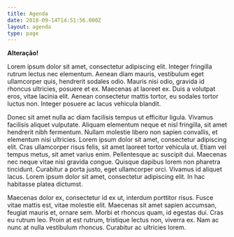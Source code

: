 ```yaml
---
title: Agenda
date: 2018-09-14T14:51:56.000Z
layout: agenda
type: page
---
```

**Alteração!**

Lorem ipsum dolor sit amet, consectetur adipiscing elit. Integer fringilla rutrum lectus nec elementum. Aenean diam mauris, vestibulum eget ullamcorper quis, hendrerit sodales odio. Mauris nisi odio, gravida id rhoncus ultricies, posuere et ex. Maecenas at laoreet ex. Duis a volutpat eros, vitae lacinia elit. Aenean consectetur mattis tortor, eu sodales tortor luctus non. Integer posuere ac lacus vehicula blandit.

Donec sit amet nulla ac diam facilisis tempus ut efficitur ligula. Vivamus facilisis aliquet vulputate. Aliquam elementum neque et nisl fringilla, sit amet hendrerit nibh fermentum. Nullam molestie libero non sapien convallis, et elementum nisi ultricies. Lorem ipsum dolor sit amet, consectetur adipiscing elit. Cras ullamcorper risus felis, sit amet laoreet tortor vehicula ut. Etiam vel tempus metus, sit amet varius enim. Pellentesque ac suscipit dui. Maecenas nec neque vitae nisi gravida congue. Quisque dapibus lorem non pharetra tincidunt. Curabitur a porta justo, eget ullamcorper orci. Vivamus id aliquet lacus. Lorem ipsum dolor sit amet, consectetur adipiscing elit. In hac habitasse platea dictumst.

Maecenas dolor ex, consectetur id ex ut, interdum porttitor risus. Fusce vitae mattis est, vitae molestie elit. Maecenas sit amet sapien accumsan, feugiat mauris et, ornare sem. Morbi et rhoncus quam, id egestas dui. Cras eu rutrum leo. Proin at est rutrum, tristique lectus non, viverra ex. Nam ac nunc at nulla vestibulum rhoncus. Curabitur ac ultricies lorem.
